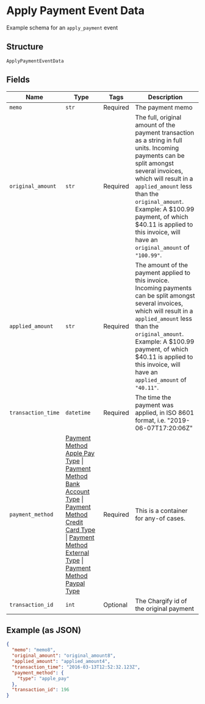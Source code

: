 
# Apply Payment Event Data

Example schema for an `apply_payment` event

## Structure

`ApplyPaymentEventData`

## Fields

| Name | Type | Tags | Description |
|  --- | --- | --- | --- |
| `memo` | `str` | Required | The payment memo |
| `original_amount` | `str` | Required | The full, original amount of the payment transaction as a string in full units. Incoming payments can be split amongst several invoices, which will result in a `applied_amount` less than the `original_amount`. Example: A $100.99 payment, of which $40.11 is applied to this invoice, will have an `original_amount` of `"100.99"`. |
| `applied_amount` | `str` | Required | The amount of the payment applied to this invoice. Incoming payments can be split amongst several invoices, which will result in a `applied_amount` less than the `original_amount`. Example: A $100.99 payment, of which $40.11 is applied to this invoice, will have an `applied_amount` of `"40.11"`. |
| `transaction_time` | `datetime` | Required | The time the payment was applied, in ISO 8601 format, i.e. "2019-06-07T17:20:06Z" |
| `payment_method` | [Payment Method Apple Pay Type](../../doc/models/payment-method-apple-pay-type.md) \| [Payment Method Bank Account Type](../../doc/models/payment-method-bank-account-type.md) \| [Payment Method Credit Card Type](../../doc/models/payment-method-credit-card-type.md) \| [Payment Method External Type](../../doc/models/payment-method-external-type.md) \| [Payment Method Paypal Type](../../doc/models/payment-method-paypal-type.md) | Required | This is a container for any-of cases. |
| `transaction_id` | `int` | Optional | The Chargify id of the original payment |

## Example (as JSON)

```json
{
  "memo": "memo8",
  "original_amount": "original_amount8",
  "applied_amount": "applied_amount4",
  "transaction_time": "2016-03-13T12:52:32.123Z",
  "payment_method": {
    "type": "apple_pay"
  },
  "transaction_id": 196
}
```

